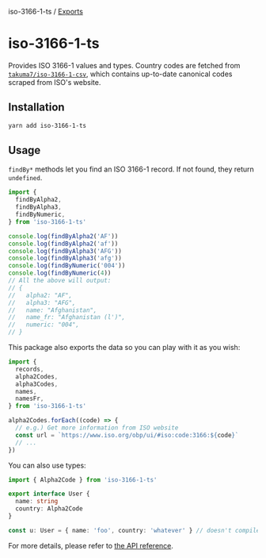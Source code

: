 iso-3166-1-ts / [Exports](modules.md)

# iso-3166-1-ts

Provides ISO 3166-1 values and types. Country codes are fetched from [`takuma7/iso-3166-1-csv`](https://github.com/takuma7/iso-3166-1-csv/blob/main/iso-3166-1.csv), which contains up-to-date canonical codes scraped from ISO's website.

## Installation

```sh
yarn add iso-3166-1-ts
```

## Usage

`findBy*` methods let you find an ISO 3166-1 record. If not found, they return `undefined`.

```ts
import {
  findByAlpha2,
  findByAlpha3,
  findByNumeric,
} from 'iso-3166-1-ts'

console.log(findByAlpha2('AF'))
console.log(findByAlpha2('af'))
console.log(findByAlpha3('AFG'))
console.log(findByAlpha3('afg'))
console.log(findByNumeric('004'))
console.log(findByNumeric(4))
// All the above will output:
// {
//   alpha2: "AF",
//   alpha3: "AFG",
//   name: "Afghanistan",
//   name_fr: "Afghanistan (l')",
//   numeric: "004",
// }

```

This package also exports the data so you can play with it as you wish:

```ts
import {
  records,
  alpha2Codes,
  alpha3Codes,
  names,
  namesFr,
} from 'iso-3166-1-ts'

alpha2Codes.forEach((code) => {
  // e.g.) Get more information from ISO website
  const url = `https://www.iso.org/obp/ui/#iso:code:3166:${code}`
  // ...
})
```

You can also use types:

```ts
import { Alpha2Code } from 'iso-3166-1-ts'

export interface User {
  name: string
  country: Alpha2Code
}

const u: User = { name: 'foo', country: 'whatever' } // doesn't compile
```

For more details, please refer to [the API reference](./docs/modules.md).
